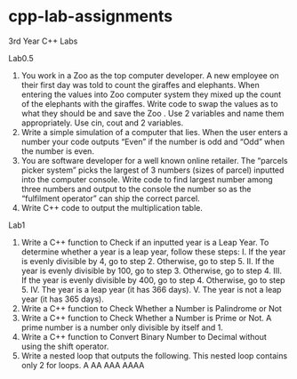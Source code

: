 # cpp-lab-assignments
3rd Year C++ Labs


Lab0.5
1.	You work in a Zoo as the top computer developer. A new employee on their first day was told to count the giraffes and elephants. When entering the values into Zoo computer system they mixed up the count of the elephants with the giraffes. Write code to swap the values as to what they should be and save the Zoo . Use 2 variables and name them appropriately. Use cin, cout and 2 variables.
2.	Write a simple simulation of a computer that lies. When the user enters a number your code outputs “Even” if the number is odd and “Odd” when the number is even. 
3.	You are software developer for a well known online retailer. The “parcels picker system” picks the largest of 3 numbers (sizes of parcel) inputted into the computer console. Write code to find largest number among three numbers and output to the console the number so as the “fulfilment operator” can ship the correct parcel.
4. Write C++ code to output the multiplication table.


Lab1
	
1.	Write a C++ function to Check if an inputted year is a Leap Year.
		To determine whether a year is a leap year, follow these steps:
I.	If the year is evenly divisible by 4, go to step 2. Otherwise, go to step 5.
II.	If the year is evenly divisible by 100, go to step 3. Otherwise, go to step 4.
III.	If the year is evenly divisible by 400, go to step 4. Otherwise, go to step 5.
IV.	The year is a leap year (it has 366 days).
V.	The year is not a leap year (it has 365 days).
2.	Write a C++ function  to Check Whether a Number is Palindrome or Not
3.	Write a C++ function to Check Whether a Number is Prime or Not. A prime number is a number only divisible by itself and 1.
4.	Write a C++ function to Convert Binary Number to Decimal without using the shift operator.
5. 	Write a nested loop that outputs the following. This nested loop contains only 2 for loops.
A
AA
AAA
AAAA
